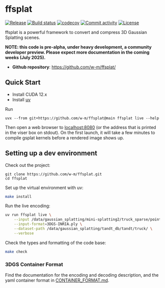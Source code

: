 # ffsplat

[![Release](https://img.shields.io/github/v/release/w-m/ffsplat)](https://img.shields.io/github/v/release/w-m/ffsplat)
[![Build status](https://img.shields.io/github/actions/workflow/status/w-m/ffsplat/main.yml?branch=main)](https://github.com/w-m/ffsplat/actions/workflows/main.yml?query=branch%3Amain)
[![codecov](https://codecov.io/gh/w-m/ffsplat/branch/main/graph/badge.svg)](https://codecov.io/gh/w-m/ffsplat)
[![Commit activity](https://img.shields.io/github/commit-activity/m/w-m/ffsplat)](https://img.shields.io/github/commit-activity/m/w-m/ffsplat)
[![License](https://img.shields.io/github/license/w-m/ffsplat)](https://img.shields.io/github/license/w-m/ffsplat)

ffsplat is a powerful framework to convert and compress 3D Gaussian Splatting scenes.

**NOTE: this code is pre-alpha, under heavy development, a community developer preview. Please expect more documentation in the coming weeks (July 2025).**

- **Github repository**: <https://github.com/w-m/ffsplat/>

## Quick Start

- Install CUDA 12.x
- Install [uv](https://docs.astral.sh/uv/getting-started/installation/)

Run

`uvx --from git+https://github.com/w-m/ffsplat@main ffsplat live --help`

Then open a web browser to [localhost:8080](http://localhost:8080) (or the address that is printed in the viser box on stdout). On the first launch, it will take a few minutes to compile gsplat kernels before a rendered image shows up.

## Setting up a dev environment

Check out the project:

```
git clone https://github.com/w-m/ffsplat.git
cd ffsplat
```

Set up the virtual environment with uv:

```bash
make install
```

Run the live encoding:

```bash
uv run ffsplat live \
    --input /data/gaussian_splatting/mini-splatting2/truck_sparse/point_cloud/iteration_18000/point_cloud.ply \
    --input-format=3DGS-INRIA.ply \
    --dataset-path /data/gaussian_splatting/tandt_db/tandt/truck/ \
    --verbose
```

Check the types and formatting of the code base:

```bash
make check
```

### 3DGS Container Format

Find the documentation for the encoding and decoding description, and the yaml container format in [CONTAINER_FORMAT.md](CONTAINER_FORMAT.md).
